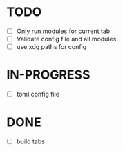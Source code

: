 # TODO

- [ ] Only run modules for current tab
- [ ] Validate config file and all modules
- [ ] use xdg paths for config

# IN-PROGRESS

- [ ] toml config file

# DONE

- [ ] build tabs

